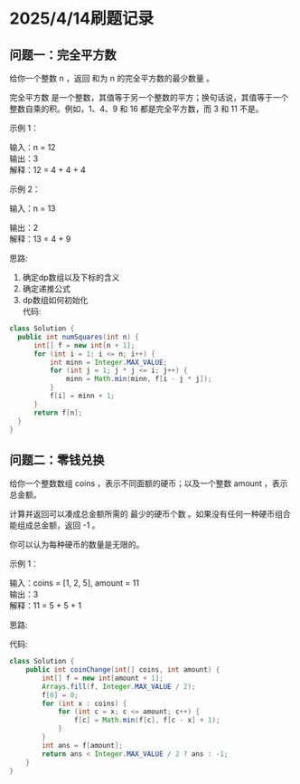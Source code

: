# 2025/4/14刷题记录

## 问题一：完全平方数
  给你一个整数 n ，返回 和为 n 的完全平方数的最少数量 。

  完全平方数 是一个整数，其值等于另一个整数的平方；换句话说，其值等于一个整数自乘的积。例如，1、4、9 和 16 都是完全平方数，而 3 和 11 不是。

  示例 1：

  输入：n = 12  
  输出：3  
  解释：12 = 4 + 4 + 4  

  示例 2：

  输入：n = 13

  输出：2  
  解释：13 = 4 + 9  

  思路:  
  1. 确定dp数组以及下标的含义  
  2. 确定递推公式  
  3. dp数组如何初始化  
  代码:
  ```java
  class Solution {
    public int numSquares(int n) {
        int[] f = new int[n + 1];
        for (int i = 1; i <= n; i++) {
            int minn = Integer.MAX_VALUE;
            for (int j = 1; j * j <= i; j++) {
                minn = Math.min(minn, f[i - j * j]);
            }
            f[i] = minn + 1;
        }
        return f[n];
    }
}
```

## 问题二：零钱兑换
给你一个整数数组 coins ，表示不同面额的硬币；以及一个整数 amount ，表示总金额。

  计算并返回可以凑成总金额所需的 最少的硬币个数 。如果没有任何一种硬币组合能组成总金额，返回 -1 。

  你可以认为每种硬币的数量是无限的。

  示例 1：

  输入：coins = [1, 2, 5], amount = 11  
  输出：3  
  解释：11 = 5 + 5 + 1

思路: 

代码:
```java
class Solution {
    public int coinChange(int[] coins, int amount) {
        int[] f = new int[amount + 1];
        Arrays.fill(f, Integer.MAX_VALUE / 2);
        f[0] = 0;
        for (int x : coins) {
            for (int c = x; c <= amount; c++) {
                f[c] = Math.min(f[c], f[c - x] + 1);
            }
        }
        int ans = f[amount];
        return ans < Integer.MAX_VALUE / 2 ? ans : -1;
    }
}
```